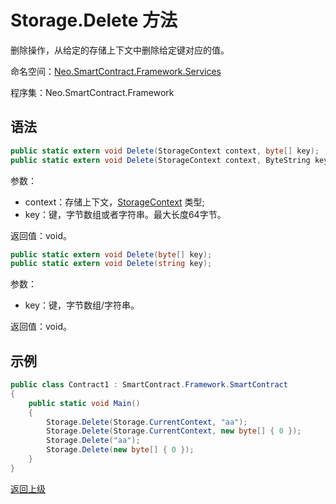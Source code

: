 # Storage.Delete 方法 

删除操作，从给定的存储上下文中删除给定键对应的值。

命名空间：[Neo.SmartContract.Framework.Services](../index.md)

程序集：Neo.SmartContract.Framework

## 语法

```cs
public static extern void Delete(StorageContext context, byte[] key);
public static extern void Delete(StorageContext context, ByteString key);
```
参数：

- context：存储上下文，[StorageContext](../StorageContext.md) 类型;
- key：键，字节数组或者字符串。最大长度64字节。

返回值：void。

```cs
public static extern void Delete(byte[] key);
public static extern void Delete(string key);
```
参数：

- key：键，字节数组/字符串。

返回值：void。

## 示例

```cs
public class Contract1 : SmartContract.Framework.SmartContract
{
    public static void Main()
    {
        Storage.Delete(Storage.CurrentContext, "aa");
        Storage.Delete(Storage.CurrentContext, new byte[] { 0 });
        Storage.Delete("aa");
        Storage.Delete(new byte[] { 0 });
    }
}
```



[返回上级](index.md)
